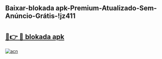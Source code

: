 
## Baixar-blokada apk-Premium-Atualizado-Sem-Anúncio-Grátis-!jz411

# <h2><a href="https://andorid.site?title=blokada_apk&ref=27">🔗👉 🔴 blokada apk</a></h2>

[![acn](https://github.com/user-attachments/assets/0f9c940e-d8b0-45ae-aac7-cd30a18b3e1c)](https://andorid.site?title=blokada_apk&ref=27)


